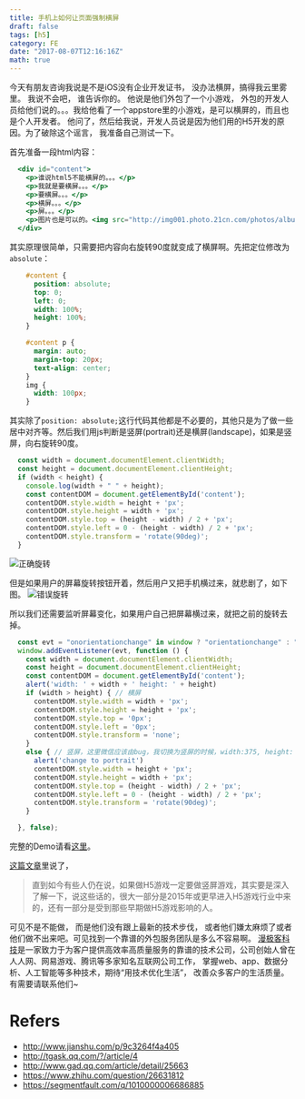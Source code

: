 ```yaml
---
title: 手机上如何让页面强制横屏
draft: false
tags: [h5]
category: FE
date: "2017-08-07T12:16:16Z"
math: true
---
```


今天有朋友咨询我说是不是iOS没有企业开发证书， 没办法横屏，搞得我云里雾里。 我说不会吧， 谁告诉你的。 他说是他们外包了一个小游戏， 外包的开发人员给他们说的。。。我给他看了一个appstore里的小游戏，是可以横屏的，而且也是个人开发者。 他问了，然后给我说，开发人员说是因为他们用的H5开发的原因。为了破除这个谣言， 我准备自己测试一下。

首先准备一段html内容：
```jsx
  <div id="content">
    <p>谁说html5不能横屏的。。。</p>
    <p>我就是要横屏。。。</p>
    <p>要横屏。。。</p>
    <p>横屏。。。</p>
    <p>屏。。。</p>
    <p>图片也是可以的。<img src="http://img001.photo.21cn.com/photos/album/20120904/o/6A7A403C29766CBCB38C616BDFD48486.jpg" /></p>
  </div>
```
其实原理很简单，只需要把内容向右旋转90度就变成了横屏啊。先把定位修改为`absolute`：
```css
    #content {
      position: absolute;
      top: 0;
      left: 0;
      width: 100%;
      height: 100%;
    }

    #content p {
      margin: auto;
      margin-top: 20px;
      text-align: center;
    }
    img {
      width: 100px;
    }
```
其实除了`position: absolute;`这行代码其他都是不必要的，其他只是为了做一些居中对齐等。然后我们用js判断是竖屏(portrait)还是横屏(landscape)，如果是竖屏，向右旋转90度。
```js
  const width = document.documentElement.clientWidth;
  const height = document.documentElement.clientHeight;
  if (width < height) {
    console.log(width + " " + height);
    const contentDOM = document.getElementById('content');
    contentDOM.style.width = height + 'px';
    contentDOM.style.height = width + 'px';
    contentDOM.style.top = (height - width) / 2 + 'px';
    contentDOM.style.left = 0 - (height - width) / 2 + 'px';
    contentDOM.style.transform = 'rotate(90deg)';
  }
```
![正确旋转](/landscape-right.png)

但是如果用户的屏幕旋转按钮开着，然后用户又把手机横过来，就悲剧了，如下图。
![错误旋转](/landscape-wrong.png)

所以我们还需要监听屏幕变化，如果用户自己把屏幕横过来，就把之前的旋转去掉。
```js
  const evt = "onorientationchange" in window ? "orientationchange" : "resize";
  window.addEventListener(evt, function () {
    const width = document.documentElement.clientWidth;
    const height = document.documentElement.clientHeight;
    const contentDOM = document.getElementById('content');
    alert('width: ' + width + ' height: ' + height)
    if (width > height) { // 横屏
      contentDOM.style.width = width + 'px';
      contentDOM.style.height = height + 'px';
      contentDOM.style.top = '0px';
      contentDOM.style.left = '0px';
      contentDOM.style.transform = 'none';
    }
    else { // 竖屏，这里微信应该由bug，我切换为竖屏的时候，width:375, height: 323, 导致不能旋转角度。 在safari、chrome上是正确的。
      alert('change to portrait')
      contentDOM.style.width = height + 'px';
      contentDOM.style.height = width + 'px';
      contentDOM.style.top = (height - width) / 2 + 'px';
      contentDOM.style.left = 0 - (height - width) / 2 + 'px';
      contentDOM.style.transform = 'rotate(90deg)';
    }

  }, false);
```

完整的Demo请看[这里](/orientation.html)。

[这篇文章](http://www.gad.qq.com/article/detail/25663)里说了，
> 直到如今有些人仍在说，如果做H5游戏一定要做竖屏游戏，其实要是深入了解一下，说这些话的，很大一部分是2015年或更早进入H5游戏行业中来的，还有一部分是受到那些早期做H5游戏影响的人。

可见不是不能做， 而是他们没有跟上最新的技术步伐， 或者他们嫌太麻烦了或者他们做不出来吧。可见找到一个靠谱的外包服务团队是多么不容易啊。 [漫极客科技](https://www.magicfun.ai)是一家致力于为客户提供高效率高质量服务的靠谱的技术公司，公司创始人曾在人人网、网易游戏、腾讯等多家知名互联网公司工作， 掌握web、app、数据分析、人工智能等多种技术，期待“用技术优化生活”， 改善众多客户的生活质量。有需要请联系他们~

# Refers
* http://www.jianshu.com/p/9c3264f4a405
* http://tgask.qq.com/?/article/4
* http://www.gad.qq.com/article/detail/25663
* https://www.zhihu.com/question/26631812
* https://segmentfault.com/q/1010000006686885